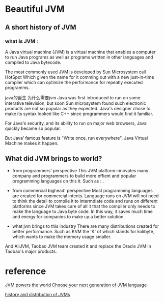# Beautiful JVM


## A short history of JVM

### what is JVM :
A Java virtual machine (JVM) is a virtual machine that enables a computer to run Java programs as well as programs written in other languages and compiled to Java bytecode. 

The most commonly used JVM is developed by Sun Microsystem call  HotSpot Which given the name for it comming out with a new just-in-time compiler which can optimize the performance for repeatly executed programms.


java的诞生 为什么需要jvm 
Java was first introduced to run on some interative television, but soon Sun microsystem found such electronic products are not so popular as they expected. Java's designer chose to make its syntax looked like C++ since programmers would find it familiar.

For Java's security, and its ability to run on major web browsers, Java quickly became so popular.

But Java' famous feature is "Write once, run everywhere", Java Virtual Machine makes it happen.

## What did JVM brings to world?
- from programmers' perspective
This JVM platform innovates many company and programmers to build more effient and popular programming languages on this it. Such as :..

- from commercial bighead' perspective
Most pragramming languages are created for commercial intents. Language runs on  JVM  will not need to think the detail to compile it to intermdiate code and runs on different platforms since     JVM takes care of all it that the compiler only needs to make the language to Java byte code. In this way, it saves much time and energy for companies to make up a better solution.

- what jvm brings to this industry
There are many distributions created for better performance. Such as KVM the 'K' of which stands for kolibyte, which wants to make the memory usage smaller.

And AliJVM, Taobao JVM team created it and replace the Oracle JVM in Taobao's major products.



# reference
[JVM powers the world](https://www.forbes.com/sites/richardfinger/2013/10/15/the-java-virtual-machine-jvm-the-platform-that-powers-the-world/)
[Choose your next generation of JVM language](https://www.ibm.com/developerworks/cn/java/j-jn16/index.html)

[history and distribution of JVMs](http://chenzehe.iteye.com/blog/1696879)
